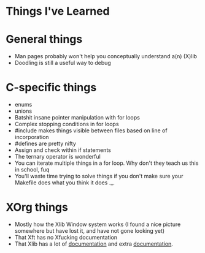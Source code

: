 Things I've Learned
=====================

# General things

* Man pages probably won't help you conceptually understand a(n) (X)lib
* Doodling is still a useful way to debug

# C-specific things

* enums
* unions
* Batshit insane pointer manipulation with for loops
* Complex stopping conditions in for loops
* #include makes things visible between files based on line of incorporation
* #defines are pretty nifty
* Assign and check within if statements
* The ternary operator is wonderful
* You can iterate multiple things in a for loop. Why don't they teach us this in school, fuq
* You'll waste time trying to solve things if you don't make sure your Makefile does what you think it does .\_.

# XOrg things

* Mostly how the Xlib Window system works (I found a nice picture somewhere but have lost it, and have not gone looking yet)
* That Xft has no Xfucking documentation
* That Xlib has a lot of [documentation](https://www.x.org/releases/current/doc/libX11/libX11/libX11.pdf) and extra [documentation](https://tronche.com/gui/x/).
